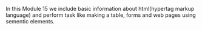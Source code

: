 In this Module 15 we include basic information about html(hypertag markup language) and perform task like making a table, forms and web pages using sementic elements.

